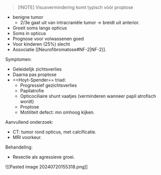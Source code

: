 
> [!NOTE] Visusvermindering komt typisch vóór proptose

- benigne tumor
    - 2/3e gaat uit van intracraniële tumor -> breidt uit anterior.
- Groeit soms langs opticus
- Soms in opticus
- Prognose voor volwassenen goed
- Voor kinderen (25%) slecht
- Associatie [[Neurofibromatose#NF-2|NF-2]].
 
Symptomen:
- Geleidelijk zichtsverlies
- Daarna pas proptose
- ==Hoyt-Spender== triad:
    - Progressief gezichtsverlies
    - Papilatrofie
    - Opticociliaire shunt vaatjes (verminderen wanneer papil atrofisch wordt)
    - Proptose
    - Motiliteit defect: mn omhoog kijken.
 
Aanvullend onderzoek:
- CT: tumor rond opticus, met calcificatie.
- MRI voorkeur.
 
Behandeling:
- Resectie als agressieve groei.

![[Pasted image 20240720155318.png]]